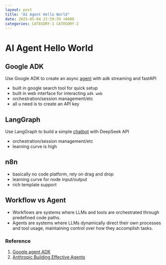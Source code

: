 ```yaml
---
layout: post
title: "AI Agent Hello World"
date: 2025-05-04 22:59:59 +0800
categories: CATEGORY-1 CATEGORY-2
---
```


# AI Agent Hello World

##  Google ADK
Use Google ADK to create an async [agent](https://google.github.io/adk-docs/get-started/quickstart-streaming/#5.-build-custom-app) with adk streaming and fastAPI
* built in google search tool for quick setup
* built in web interface for interacting `adk web`
* orchestration/session management/etc
* all u need is to create an API key 


## LangGraph
Use LangGraph to build a simple [chatbot](https://langchain-ai.github.io/langgraph/tutorials/introduction/#part-3-adding-memory-to-the-chatbot) with DeepSeek API
* orchestration/session management/etc
* learning curve is high 

## n8n
* basically no code platform, rely on drag and drop
* learning curve for node input/output
* rich template support


## Workflow vs Agent
* Workflows are systems where LLMs and tools are orchestrated through predefined code paths.
* Agents are systems where LLMs dynamically direct their own processes and tool usage, maintaining control over how they accomplish tasks.

### Reference
1. [Google agent ADK](https://developers.googleblog.com/en/agent-development-kit-easy-to-build-multi-agent-applications/)
2. [Anthropic Building Effective Agents](https://www.anthropic.com/engineering/building-effective-agents)